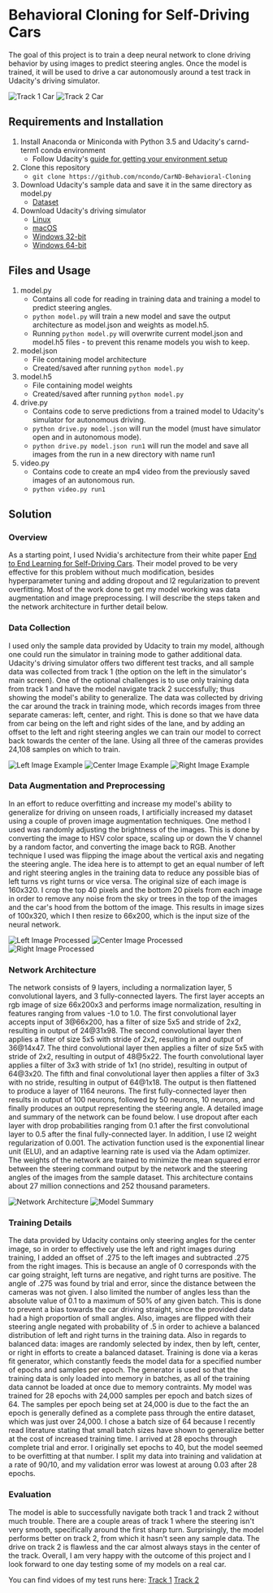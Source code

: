 # Behavioral Cloning for Self-Driving Cars

The goal of this project is to train a deep neural network to clone driving behavior by using images to predict steering angles. Once the model is trained, it will be used to drive a car autonomously around a test track in Udacity's driving simulator.

![Track 1 Car](example_assets/track1_car.gif)   ![Track 2 Car](example_assets/track2_car.gif)


## Requirements and Installation

1. Install Anaconda or Miniconda with Python 3.5 and Udacity's carnd-term1 conda environment
    * Follow Udacity's [guide for getting your environment setup](https://github.com/udacity/CarND-Term1-Starter-Kit/blob/master/doc/configure_via_anaconda.md)
2. Clone this repository
    * `git clone https://github.com/ncondo/CarND-Behavioral-Cloning`
3. Download Udacity's sample data and save it in the same directory as model.py
    * [Dataset](https://d17h27t6h515a5.cloudfront.net/topher/2016/December/584f6edd_data/data.zip)
4. Download Udacity's driving simulator
    * [Linux](https://d17h27t6h515a5.cloudfront.net/topher/2016/November/5831f0f7_simulator-linux/simulator-linux.zip)
    * [macOS](https://d17h27t6h515a5.cloudfront.net/topher/2016/November/5831f290_simulator-macos/simulator-macos.zip)
    * [Windows 32-bit](https://d17h27t6h515a5.cloudfront.net/topher/2016/November/5831f4b6_simulator-windows-32/simulator-windows-32.zip)
    * [Windows 64-bit](https://d17h27t6h515a5.cloudfront.net/topher/2016/November/5831f3a4_simulator-windows-64/simulator-windows-64.zip)
    
## Files and Usage

1. model.py
    * Contains all code for reading in training data and training a model to predict steering angles.
    * `python model.py` will train a new model and save the output architecture as model.json and weights as model.h5.
    * Running `python model.py` will overwrite current model.json and model.h5 files - to prevent this rename models you wish to keep.
2. model.json
    * File containing model architecture
    * Created/saved after running `python model.py`
3. model.h5
    * File containing model weights
    * Created/saved after running `python model.py`
4. drive.py
    * Contains code to serve predictions from a trained model to Udacity's simulator for autonomous driving.
    * `python drive.py model.json` will run the model (must have simulator open and in autonomous mode).
    * `python drive.py model.json run1` will run the model and save all images from the run in a new directory with name run1
5. video.py
    * Contains code to create an mp4 video from the previously saved images of an autonomous run.
    * `python video.py run1`

## Solution

### Overview

As a starting point, I used Nvidia's architecture from their white paper [End to End Learning for Self-Driving Cars](http://images.nvidia.com/content/tegra/automotive/images/2016/solutions/pdf/end-to-end-dl-using-px.pdf). Their model proved to be very effective for this problem without much modification, besides hyperparameter tuning and adding dropout and l2 regularization to prevent overfitting. Most of the work done to get my model working was data augmentation and image preprocessing. I will describe the steps taken and the network architecture in further detail below.

### Data Collection

I used only the sample data provided by Udacity to train my model, although one could run the simulator in training mode to gather additional data. Udacity's driving simulator offers two different test tracks, and all sample data was collected from track 1 (the option on the left in the simulator's main screen). One of the optional challenges is to use only training data from track 1 and have the model navigate track 2 successfully; thus showing the model's ability to generalize. 
The data was collected by driving the car around the track in training mode, which records images from three separate cameras: left, center, and right. This is done so that we have data from car being on the left and right sides of the lane, and by adding an offset to the left and right steering angles we can train our model to correct back towards the center of the lane. Using all three of the cameras provides 24,108 samples on which to train.

![Left Image Example](example_assets/left_image_example.jpeg) ![Center Image Example](example_assets/center_image_example.jpeg) ![Right Image Example](example_assets/right_image_example.jpeg)

### Data Augmentation and Preprocessing

In an effort to reduce overfitting and increase my model's ability to generalize for driving on unseen roads, I artificially increased my dataset using a couple of proven image augmentation techniques. One method I used was randomly adjusting the brightness of the images. This is done by converting the image to HSV color space, scaling up or down the V channel by a random factor, and converting the image back to RGB. Another technique I used was flipping the image about the vertical axis and negating the steering angle. The idea here is to attempt to get an equal number of left and right steering angles in the training data to reduce any possible bias of left turns vs right turns or vice versa.
The original size of each image is 160x320. I crop the top 40 pixels and the bottom 20 pixels from each image in order to remove any noise from the sky or trees in the top of the images and the car's hood from the bottom of the image. This results in image sizes of 100x320, which I then resize to 66x200, which is the input size of the neural network.

![Left Image Processed](example_assets/left_image_processed.jpeg) ![Center Image Processed](example_assets/center_image_processed.jpeg) ![Right Image Processed](example_assets/right_image_processed.jpeg)

### Network Architecture

The network consists of 9 layers, including a normalization layer, 5 convolutional layers, and 3 fully-connected layers. The first layer accepts an rgb image of size 66x200x3 and performs image normalization, resulting in features ranging from values -1.0 to 1.0. The first convolutional layer accepts input of 3&#64;66x200, has a filter of size 5x5 and stride of 2x2, resulting in output of 24&#64;31x98. The second convolutional layer then applies a filter of size 5x5 with stride of 2x2, resulting in and output of 36&#64;14x47. The third convolutional layer then applies a filter of size 5x5 with stride of 2x2, resulting in output of 48&#64;5x22. The fourth convolutional layer applies a filter of 3x3 with stride of 1x1 (no stride), resulting in output of 64&#64;3x20. The fifth and final convolutional layer then applies a filter of 3x3 with no stride, resulting in output of 64&#64;1x18. The output is then flattened to produce a layer of 1164 neurons. The first fully-connected layer then results in output of 100 neurons, followed by 50 neurons, 10 neurons, and finally produces an output representing the steering angle. A detailed image and summary of the network can be found below. I use dropout after each layer with drop probabilities ranging from 0.1 after the first convolutional layer to 0.5 after the final fully-connected layer. In addition, I use l2 weight regularization of 0.001. The activation function used is the exponential linear unit (ELU), and an adaptive learning rate is used via the Adam optimizer. The weights of the network are trained to minimize the mean squared error between the steering command output by the network and the steering angles of the images from the sample dataset. This architecture contains about 27 million connections and 252 thousand parameters.

![Network Architecture](example_assets/network_architecture.png)  ![Model Summary](example_assets/model_summary.png)

### Training Details

The data provided by Udacity contains only steering angles for the center image, so in order to effectively use the left and right images during training, I added an offset of .275 to the left images and subtracted .275 from the right images. This is because an angle of 0 corresponds with the car going straight, left turns are negative, and right turns are positive. The angle of .275 was found by trial and error, since the distance between the cameras was not given. I also limited the number of angles less than the absolute value of 0.1 to a maximum of 50% of any given batch. This is done to prevent a bias towards the car driving straight, since the provided data had a high proportion of small angles. Also, images are flipped with their steering angle negated with probability of .5 in order to achieve a balanced distribution of left and right turns in the training data. Also in regards to balanced data: images are randomly selected by index, then by left, center, or right in efforts to create a balanced dataset.
Training is done via a keras fit generator, which constantly feeds the model data for a specified number of epochs and samples per epoch. The generator is used so that the training data is only loaded into memory in batches, as all of the training data cannot be loaded at once due to memory contraints. My model was trained for 28 epochs with 24,000 samples per epoch and batch sizes of 64. The samples per epoch being set at 24,000 is due to the fact the an epoch is generally defined as a complete pass through the entire dataset, which was just over 24,000. I chose a batch size of 64 because I recently read literature stating that small batch sizes have shown to generalize better at the cost of increased training time. I arrived at 28 epochs through complete trial and error. I originally set epochs to 40, but the model seemed to be overfitting at that number. I split my data into training and validation at a rate of 90/10, and my validation error was lowest at aroung 0.03 after 28 epochs.

### Evaluation

The model is able to successfully navigate both track 1 and track 2 without much trouble. There are a couple areas of track 1 where the steering isn't very smooth, specifically around the first sharp turn. Surprisingly, the model performs better on track 2, from which it hasn't seen any sample data. The drive on track 2 is flawless and the car almost always stays in the center of the track. Overall, I am very happy with the outcome of this project and I look forward to one day testing some of my models on a real car. 

You can find vidoes of my test runs here: [Track 1](https://youtu.be/rA6xbC0J1aQ) [Track 2](https://youtu.be/ajTGP91XADg)





